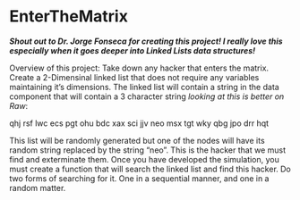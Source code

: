 # EnterTheMatrix

***Shout out to Dr. Jorge Fonseca for creating this project! I really love this especially when it goes deeper into Linked Lists data structures!***

Overview of this project:
Take down any hacker that enters the matrix. Create a 2-Dimensinal linked list that does not require any variables maintaining it’s dimensions. The linked list will contain a string in the
data component that will contain a 3 character string *looking at this is better on Raw*:

qhj rsf lwc ecs pgt ohu
bdc xax sci jjv neo msx
tgt wky qbg jpo drr hqt

This list will be randomly generated but one of the nodes will have its random string replaced by the string “neo”. This is the hacker that we must find and 
exterminate them. Once you have developed the simulation, you must create a function that will search the linked list and find
this hacker. Do two forms of searching for it. One in a sequential manner, and one in a random matter.
